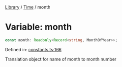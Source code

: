 <!-- markdownlint-disable -->
<!-- cspell: disable -->
[Library](../index.md) / [Time](./index.md) / month

# Variable: month

```ts
const month: Readonly<Record<string, MonthOfYear>>;
```

Defined in: [constants.ts:166](https://github.com/technobuddha/library/blob/main/src/constants.ts#L166)

Translation object for name of month to month number

